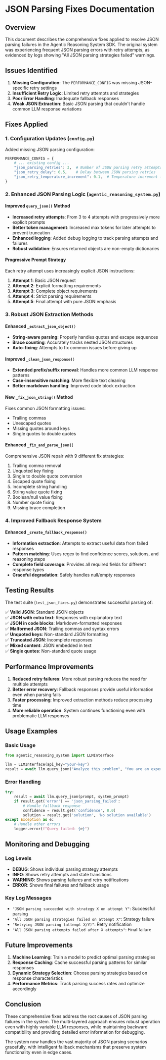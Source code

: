 # JSON Parsing Fixes Documentation

## Overview

This document describes the comprehensive fixes applied to resolve JSON parsing failures in the Agentic Reasoning System SDK. The original system was experiencing frequent JSON parsing errors with retry attempts, as evidenced by logs showing "All JSON parsing strategies failed" warnings.

## Issues Identified

1. **Missing Configuration**: The `PERFORMANCE_CONFIG` was missing JSON-specific retry settings
2. **Insufficient Retry Logic**: Limited retry attempts and strategies
3. **Poor Error Handling**: Inadequate fallback responses
4. **Weak JSON Extraction**: Basic JSON parsing that couldn't handle common LLM response variations

## Fixes Applied

### 1. Configuration Updates (`config.py`)

Added missing JSON parsing configuration:

```python
PERFORMANCE_CONFIG = {
    # ... existing config ...
    "json_parsing_retries": 3,  # Number of JSON parsing retry attempts
    "json_retry_delay": 0.5,    # Delay between JSON parsing retries
    "json_retry_temperature_increment": 0.1,  # Temperature increment for retries (not used with O3)
}
```

### 2. Enhanced JSON Parsing Logic (`agentic_reasoning_system.py`)

#### Improved `query_json()` Method

- **Increased retry attempts**: From 3 to 4 attempts with progressively more explicit prompts
- **Better token management**: Increased max tokens for later attempts to prevent truncation
- **Enhanced logging**: Added debug logging to track parsing attempts and failures
- **Robust validation**: Ensures returned objects are non-empty dictionaries

#### Progressive Prompt Strategy

Each retry attempt uses increasingly explicit JSON instructions:

1. **Attempt 1**: Basic JSON request
2. **Attempt 2**: Explicit formatting requirements
3. **Attempt 3**: Complete object requirements
4. **Attempt 4**: Strict parsing requirements
5. **Attempt 5**: Final attempt with pure JSON emphasis

### 3. Robust JSON Extraction Methods

#### Enhanced `_extract_json_object()`

- **String-aware parsing**: Properly handles quotes and escape sequences
- **Brace counting**: Accurately tracks nested JSON structures
- **Auto-fixing**: Attempts to fix common issues before giving up

#### Improved `_clean_json_response()`

- **Extended prefix/suffix removal**: Handles more common LLM response patterns
- **Case-insensitive matching**: More flexible text cleaning
- **Better markdown handling**: Improved code block extraction

#### New `_fix_json_string()` Method

Fixes common JSON formatting issues:
- Trailing commas
- Unescaped quotes
- Missing quotes around keys
- Single quotes to double quotes

#### Enhanced `_fix_and_parse_json()`

Comprehensive JSON repair with 9 different fix strategies:
1. Trailing comma removal
2. Unquoted key fixing
3. Single to double quote conversion
4. Escaped quote fixing
5. Incomplete string handling
6. String value quote fixing
7. Boolean/null value fixing
8. Number quote fixing
9. Missing brace completion

### 4. Improved Fallback Response System

#### Enhanced `_create_fallback_response()`

- **Information extraction**: Attempts to extract useful data from failed responses
- **Pattern matching**: Uses regex to find confidence scores, solutions, and reasoning steps
- **Complete field coverage**: Provides all required fields for different response types
- **Graceful degradation**: Safely handles null/empty responses

## Testing Results

The test suite (`test_json_fixes.py`) demonstrates successful parsing of:

✅ **Valid JSON**: Standard JSON objects  
✅ **JSON with extra text**: Responses with explanatory text  
✅ **JSON in code blocks**: Markdown-formatted responses  
✅ **Malformed JSON**: Trailing commas and syntax errors  
✅ **Unquoted keys**: Non-standard JSON formatting  
✅ **Truncated JSON**: Incomplete responses  
✅ **Mixed content**: JSON embedded in text  
✅ **Single quotes**: Non-standard quote usage  

## Performance Improvements

1. **Reduced retry failures**: More robust parsing reduces the need for multiple attempts
2. **Better error recovery**: Fallback responses provide useful information even when parsing fails
3. **Faster processing**: Improved extraction methods reduce processing time
4. **More reliable operation**: System continues functioning even with problematic LLM responses

## Usage Examples

### Basic Usage

```python
from agentic_reasoning_system import LLMInterface

llm = LLMInterface(api_key="your-key")
result = await llm.query_json("Analyze this problem", "You are an expert analyst")
```

### Error Handling

```python
try:
    result = await llm.query_json(prompt, system_prompt)
    if result.get('error') == 'json_parsing_failed':
        # Handle fallback response
        confidence = result.get('confidence', 0.0)
        solution = result.get('solution', 'No solution available')
except Exception as e:
    # Handle other errors
    logger.error(f"Query failed: {e}")
```

## Monitoring and Debugging

### Log Levels

- **DEBUG**: Shows individual parsing strategy attempts
- **INFO**: Shows retry attempts and state transitions
- **WARNING**: Shows parsing failures and retry notifications
- **ERROR**: Shows final failures and fallback usage

### Key Log Messages

- `"JSON parsing succeeded with strategy X on attempt Y"`: Successful parsing
- `"All JSON parsing strategies failed on attempt X"`: Strategy failure
- `"Retrying JSON parsing (attempt X/Y)"`: Retry notification
- `"All JSON parsing attempts failed after X attempts"`: Final failure

## Future Improvements

1. **Machine Learning**: Train a model to predict optimal parsing strategies
2. **Response Caching**: Cache successful parsing patterns for similar responses
3. **Dynamic Strategy Selection**: Choose parsing strategies based on response characteristics
4. **Performance Metrics**: Track parsing success rates and optimize accordingly

## Conclusion

These comprehensive fixes address the root causes of JSON parsing failures in the system. The multi-layered approach ensures robust operation even with highly variable LLM responses, while maintaining backward compatibility and providing detailed error information for debugging.

The system now handles the vast majority of JSON parsing scenarios gracefully, with intelligent fallback mechanisms that preserve system functionality even in edge cases.